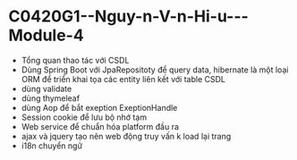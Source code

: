 # C0420G1--Nguy-n-V-n-Hi-u---Module-4
- Tổng quan thao tác với CSDL
- Dùng Spring Boot với JpaRepositoty để query data, hibernate là một loại ORM để triển khai tọa các entity liên kết với table CSDL
- dùng validate 
- dùng thymeleaf
- dùng Aop để bắt exeption ExeptionHandle
- Session cookie để lưu bộ nhớ tạm
- Web service để chuẩn hóa platform đầu ra
- ajax và jquery tạo nên web động truy vấn k load lại trang
- i18n chuyển ngữ